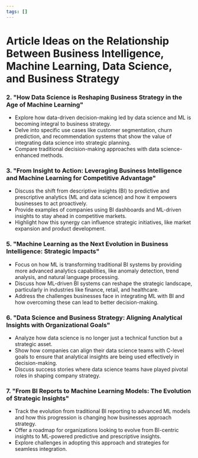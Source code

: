 ```yaml
---
tags: []
---
```


# Article Ideas on the Relationship Between Business Intelligence, Machine Learning, Data Science, and Business Strategy



### 2. **"How Data Science is Reshaping Business Strategy in the Age of Machine Learning"**
   - Explore how data-driven decision-making led by data science and ML is becoming integral to business strategy.
   - Delve into specific use cases like customer segmentation, churn prediction, and recommendation systems that show the value of integrating data science into strategic planning.
   - Compare traditional decision-making approaches with data science-enhanced methods.

### 3. **"From Insight to Action: Leveraging Business Intelligence and Machine Learning for Competitive Advantage"**
   - Discuss the shift from descriptive insights (BI) to predictive and prescriptive analytics (ML and data science) and how it empowers businesses to act proactively.
   - Provide examples of companies using BI dashboards and ML-driven insights to stay ahead in competitive markets.
   - Highlight how this synergy can influence strategic initiatives, like market expansion and product development.


### 5. **"Machine Learning as the Next Evolution in Business Intelligence: Strategic Impacts"**
   - Focus on how ML is transforming traditional BI systems by providing more advanced analytics capabilities, like anomaly detection, trend analysis, and natural language processing.
   - Discuss how ML-driven BI systems can reshape the strategic landscape, particularly in industries like finance, retail, and healthcare.
   - Address the challenges businesses face in integrating ML with BI and how overcoming these can lead to better decision-making.

### 6. **"Data Science and Business Strategy: Aligning Analytical Insights with Organizational Goals"**
   - Analyze how data science is no longer just a technical function but a strategic asset.
   - Show how companies can align their data science teams with C-level goals to ensure that analytical insights are being used effectively in decision-making.
   - Discuss success stories where data science teams have played pivotal roles in shaping company strategy.

### 7. **"From BI Reports to Machine Learning Models: The Evolution of Strategic Insights"**
   - Track the evolution from traditional BI reporting to advanced ML models and how this progression is changing how businesses approach strategy.
   - Offer a roadmap for organizations looking to evolve from BI-centric insights to ML-powered predictive and prescriptive insights.
   - Explore challenges in adopting this approach and strategies for seamless integration.

